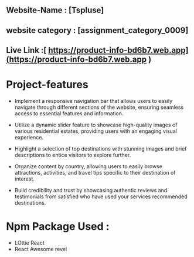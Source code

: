 




## Website-Name : [Tspluse]

## website category : [assignment_category_0009]



## Live Link :[ https://product-info-bd6b7.web.app](https://product-info-bd6b7.web.app )



# Project-features

   
* Implement a responsive navigation bar that allows users to easily navigate through different sections of the website, ensuring seamless access to essential features and information.

* Utilize a dynamic slider feature to showcase high-quality images of various residential estates, providing users with an engaging visual experience.
  
* Highlight a selection of top destinations with stunning images and brief descriptions to entice visitors to explore further.
   
*  Organize  content by country, allowing users to easily browse attractions, activities, and travel tips specific to their destination of interest.

 
* Build credibility and trust by showcasing authentic reviews and testimonials from satisfied  who have used your services  recommended destinations.



# Npm Package Used :

* LOttie React
* React Awesome revel 






